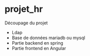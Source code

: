 # projet_hr

Découpage du projet 
 - Ldap 
 - Base de données mariadb ou mysql
 - Partie backend en spring 
 - Partie frontend en Angular 
